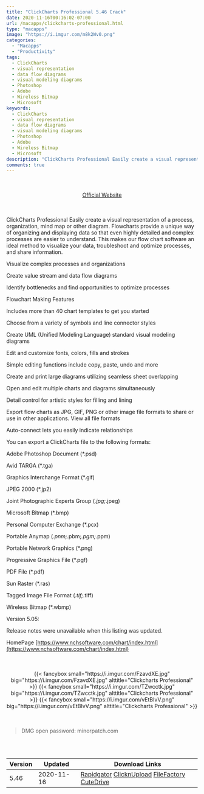 ```yaml
---
title: "ClickCharts Professional 5.46 Crack"
date: 2020-11-16T00:16:02-07:00
url: /macapps/clickcharts-professional.html
type: "macapps"
image: "https://i.imgur.com/m8k2Wv0.png"
categories:
  - "Macapps"
  - "Productivity"
tags:
  - ClickCharts
  - visual representation
  - data flow diagrams
  - visual modeling diagrams
  - Photoshop
  - Adobe
  - Wireless Bitmap
  - Microsoft
keywords:
  - ClickCharts
  - visual representation
  - data flow diagrams
  - visual modeling diagrams
  - Photoshop
  - Adobe
  - Wireless Bitmap
  - Microsoft
description: "ClickCharts Professional Easily create a visual representation of a process, organization, mind map or other diagram"
comments: true
---
```


<br/>
<br/>
<center>
<a href="https://www.nchsoftware.com/chart/index.html" target="blank"><div class="border border-blue-500 rounded-lg transition duration-500 
    ease-in-out w-48 text-lg text-blue-500 text-center hover:bg-blue-500 hover:text-white">
  Official Website 
</div></a>
</center>
<br/>
<br/>

ClickCharts Professional Easily create a visual representation of a process, organization, mind map or other diagram. Flowcharts provide a unique way of organizing and displaying data so that even highly detailed and complex processes are easier to understand. This makes our flow chart software an ideal method to visualize your data, troubleshoot and optimize processes, and share information.

Visualize complex processes and organizations

Create value stream and data flow diagrams

Identify bottlenecks and find opportunities to optimize processes

Flowchart Making Features

Includes more than 40 chart templates to get you started

Choose from a variety of symbols and line connector styles

Create UML (Unified Modeling Language) standard visual modeling diagrams

Edit and customize fonts, colors, fills and strokes

Simple editing functions include copy, paste, undo and more

Create and print large diagrams utilizing seamless sheet overlapping

Open and edit multiple charts and diagrams simultaneously

Detail control for artistic styles for filling and lining

Export flow charts as JPG, GIF, PNG or other image file formats to share or use in other applications. View all file formats

Auto-connect lets you easily indicate relationships

You can export a ClickCharts file to the following formats:

Adobe Photoshop Document (*.psd)

Avid TARGA (*.tga)

Graphics Interchange Format (*.gif)

JPEG 2000 (*.jp2)

Joint Photographic Experts Group (*.jpg;*.jpeg)

Microsoft Bitmap (*.bmp)

Personal Computer Exchange (*.pcx)

Portable Anymap (*.pnm;*.pbm;*.pgm;*.ppm)

Portable Network Graphics (*.png)

Progressive Graphics File (*.pgf)

PDF File (*.pdf)

Sun Raster (*.ras)

Tagged Image File Format (*.tif;*.tiff)

Wireless Bitmap (*.wbmp)

Version 5.05:

Release notes were unavailable when this listing was updated.

HomePage [https://www.nchsoftware.com/chart/index.html](https://www.nchsoftware.com/chart/index.html)

<script async src="https://pagead2.googlesyndication.com/pagead/js/adsbygoogle.js"></script>
<ins class="adsbygoogle"
     style="display:block; text-align:center;"
     data-ad-layout="in-article"
     data-ad-format="fluid"
     data-ad-client="ca-pub-8746275014476192"
     data-ad-slot="5144997159"></ins>
<script>
     (adsbygoogle = window.adsbygoogle || []).push({});
</script>
<br/>
<br/>


<center>
<div class="w-full grid grid-cols-3 flex gap-2">
{{< fancybox small="https://i.imgur.com/FzavdXE.jpg" big="https://i.imgur.com/FzavdXE.jpg" alttitle="Clickcharts Professional" >}}
{{< fancybox small="https://i.imgur.com/TZwcctk.jpg" big="https://i.imgur.com/TZwcctk.jpg" alttitle="Clickcharts Professional" >}}
{{< fancybox small="https://i.imgur.com/vEtBIvV.png" big="https://i.imgur.com/vEtBIvV.png" alttitle="Clickcharts Professional" >}}
</div>
</center>

<br/>
<br/>


> DMG open password: minorpatch.com

<br/>
<br/>
<div id="history_version" class="history_version">

| Version | Updated | Download Links |
| ---- | ---- | ---- |
| 5.46 | 2020-11-16 | [Rapidgator](https://ouo.io/JfRidJH)   [ClicknUpload](https://ouo.io/2MhVK3)   [FileFactory](https://ouo.io/Mg5nee)   [CuteDrive](https://ouo.io/9WpoA4) |

</div>
